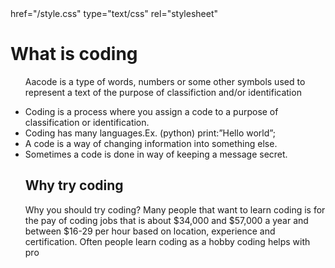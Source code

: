 <link> href="/style.css" type="text/css"
rel="stylesheet"
<!DOCTYPE html>
<html>
<link>
<head>
<title>Creating Website using Coding</title>

<link href="style.css" type="text/css" rel="stylesheet">
</head>
<body>
<h1>What is coding</h1>
<p> 
<ul>
<p>Aacode is a type of words, numbers or some other symbols used to represent a text of the purpose of classifiction and/or identification</p>
  <li>Coding is a process where you assign a code to a purpose of classification or identification.</li>
  <li>Coding has many languages.Ex. (python) print:”Hello world”;</li>
  <li>A code is a way of changing information into something else.</li>
  <li>Sometimes a code is done in way of keeping a message secret.</li>
<h2>Why try coding</h2>
<p> Why you should try coding? Many people that want to learn coding is for the pay of coding jobs that is about $34,000 and $57,000 a year and between $16-29 per hour based on location, experience and certification. Often people learn coding as a hobby coding helps with pro</p>

